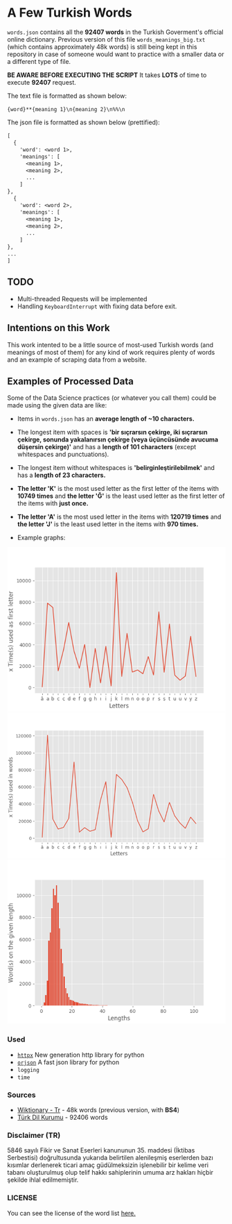 # A Few Turkish Words
`words.json` contains all the **92407 words** in the Turkish Goverment's official online dictionary. Previous version of this file `words_meanings_big.txt` (which contains approximately 48k words) is still being kept in this repository in case of someone would want to practice with a smaller data or a different type of file.

**BE AWARE BEFORE EXECUTING THE SCRIPT**
It takes **LOTS** of time to execute **92407** request.

The text file is formatted as shown below:
```
{word}**{meaning 1}\n{meaning 2}\n%%\n
```

The json file is formatted as shown below (prettified):
```
[
  {
    'word': <word 1>,
    'meanings': [
      <meaning 1>,
      <meaning 2>,
      ...
    ]
},
  {
    'word': <word 2>,
    'meanings': [
      <meaning 1>,
      <meaning 2>,
      ...
    ]
},
...
]
```

## TODO

  * Multi-threaded Requests will be implemented
  * Handling `KeyboardInterrupt` with fixing data before exit.

## Intentions on this Work
This work intented to be a little source of most-used Turkish words (and meanings of most of them) for any kind of work requires plenty of words and an example of scraping data from a website.

## Examples of Processed Data
Some of the Data Science practices (or whatever you call them) could be made using the given data are like:

* Items in `words.json` has an **average length of ~10 characters.**

* The longest item with spaces is **'bir sıçrarsın çekirge, iki sıçrarsın çekirge, sonunda yakalanırsın çekirge (veya üçüncüsünde avucuma düşersin çekirge)'** and has a **length of 101 characters** (except whitespaces and punctuations).

* The longest item without whitespaces is **'belirginleştirilebilmek'** and has a **length of 23 characters.**

* **The letter 'K'** is the most used letter as the first letter of the items with **10749 times** and **the letter 'Ğ'** is the least used letter as the first letter of the items with **just once.**

* **The letter 'A'** is the most used letter in the items with **120719 times** and **the letter 'J'** is the least used letter in the items with **970 times.**

* Example graphs:

![Graph of Letters vs. First Letters](/files/graph_1.png)
![Graph of Letters vs. Letters Used](/files/graph_2.png)
![Graph of Lengths vs. Words on the Length](/files/graph_3.png)

### Used

  * [`httpx`](https://github.com/encode/httpx/) New generation http library for python
  * [`orjson`](https://github.com/ijl/orjson) A fast json library for python
  * `logging`
  * `time`

### Sources
* [Wiktionary - Tr](https://www.wiktionary.org.tr) - 48k words (previous version, with **BS4**)
* [Türk Dil Kurumu](http://sozluk.gov.tr/) - 92406 words

### Disclaimer (TR)
5846 sayılı Fikir ve Sanat Eserleri kanununun 35. maddesi (İktibas Serbestisi) doğrultusunda yukarıda belirtilen alenileşmiş eserlerden bazı kısımlar derlenerek ticari amaç güdülmeksizin işlenebilir bir kelime veri tabanı oluşturulmuş olup telif hakkı sahiplerinin umuma arz hakları hiçbir şekilde ihlal edilmemiştir.

### LICENSE
You can see the license of the word list [here.](https://creativecommons.org/licenses/by-sa/4.0/)
